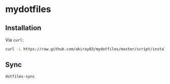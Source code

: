 # mydotfiles

## Installation

Via `curl`:

```bash
curl -L https://raw.github.com/akiray03/mydotfiles/master/script/install.sh | bash
```

## Sync

```bash
dotfiles-sync
```

